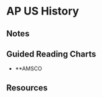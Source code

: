 # AP US History

## Notes

## Guided Reading Charts
 - **AMSCO 
## Resources
<!--stackedit_data:
eyJoaXN0b3J5IjpbLTI5NzE5NTQwMV19
-->